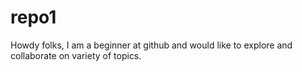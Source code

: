 # repo1
Howdy folks, I am a beginner at github and would like to explore and collaborate on variety of topics.
